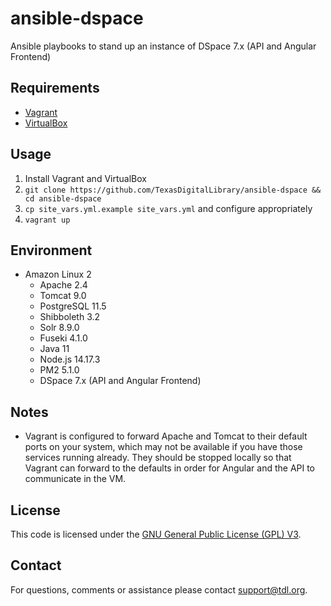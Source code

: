 # ansible-dspace

Ansible playbooks to stand up an instance of DSpace 7.x (API and Angular Frontend)

## Requirements

* [Vagrant](https://www.vagrantup.com/)
* [VirtualBox](https://www.virtualbox.org/)

## Usage
1. Install Vagrant and VirtualBox
2. `git clone https://github.com/TexasDigitalLibrary/ansible-dspace && cd ansible-dspace`
3. `cp site_vars.yml.example site_vars.yml` and configure appropriately
4. `vagrant up`

## Environment

* Amazon Linux 2
  * Apache 2.4
  * Tomcat 9.0
  * PostgreSQL 11.5
  * Shibboleth 3.2
  * Solr 8.9.0
  * Fuseki 4.1.0
  * Java 11
  * Node.js 14.17.3
  * PM2 5.1.0
  * DSpace 7.x (API and Angular Frontend)

## Notes

- Vagrant is configured to forward Apache and Tomcat to their default ports on your system, which may not be available if you have those services running already. They should be stopped locally so that Vagrant can forward to the defaults in order for Angular and the API to communicate in the VM.

## License

This code is licensed under the [GNU General Public License (GPL) V3](https://www.gnu.org/licenses/gpl-3.0.en.html).

## Contact

For questions, comments or assistance please contact support@tdl.org.
